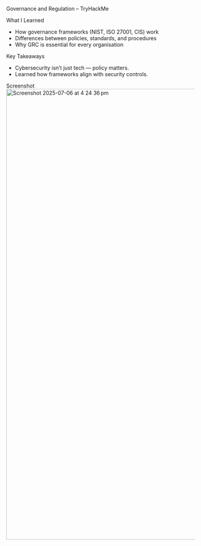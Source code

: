 Governance and Regulation – TryHackMe

What I Learned
- How governance frameworks (NIST, ISO 27001, CIS) work
- Differences between policies, standards, and procedures
- Why GRC is essential for every organisation

Key Takeaways
- Cybersecurity isn’t just tech — policy matters.
- Learned how frameworks align with security controls.

Screenshot
<img width="1203" alt="Screenshot 2025-07-06 at 4 24 36 pm" src="https://github.com/user-attachments/assets/5f5b4508-b638-4837-a689-271d0e1c010f" />
